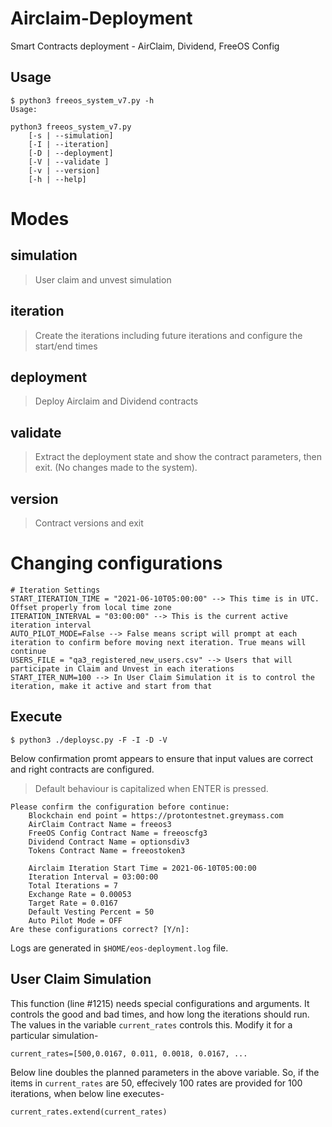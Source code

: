 # Airclaim-Deployment
Smart Contracts deployment - AirClaim, Dividend, FreeOS Config

## Usage
```
$ python3 freeos_system_v7.py -h
Usage:

python3 freeos_system_v7.py
	[-s | --simulation]
	[-I | --iteration]
	[-D | --deployment]
	[-V | --validate ]
	[-v | --version]
	[-h | --help]
```

# Modes
## simulation
> User claim and unvest simulation 

## iteration
> Create the iterations including future iterations and configure the start/end times

## deployment
> Deploy Airclaim and Dividend contracts

## validate
> Extract the deployment state and show the contract parameters, then exit. (No changes made to the system).

## version
> Contract versions and exit

# Changing configurations

```
# Iteration Settings
START_ITERATION_TIME = "2021-06-10T05:00:00" --> This time is in UTC. Offset properly from local time zone
ITERATION_INTERVAL = "03:00:00" --> This is the current active iteration interval
AUTO_PILOT_MODE=False --> False means script will prompt at each iteration to confirm before moving next iteration. True means will continue
USERS_FILE = "qa3_registered_new_users.csv" --> Users that will participate in Claim and Unvest in each iterations
START_ITER_NUM=100 --> In User Claim Simulation it is to control the iteration, make it active and start from that
```
## Execute

`$ python3 ./deploysc.py -F -I -D -V`

Below confirmation promt appears to ensure that input values are correct and right contracts are configured. 
> Default behaviour is capitalized when ENTER is pressed.


```
Please confirm the configuration before continue: 
	Blockchain end point = https://protontestnet.greymass.com
	AirClaim Contract Name = freeos3
	FreeOS Config Contract Name = freeoscfg3
	Dividend Contract Name = optionsdiv3
	Tokens Contract Name = freeostoken3

	Airclaim Iteration Start Time = 2021-06-10T05:00:00
	Iteration Interval = 03:00:00
	Total Iterations = 7
	Exchange Rate = 0.00053
	Target Rate = 0.0167
	Default Vesting Percent = 50
	Auto Pilot Mode = OFF
Are these configurations correct? [Y/n]:
```

Logs are generated in `$HOME/eos-deployment.log` file.

## User Claim Simulation
This function (line #1215) needs special configurations and arguments. It controls the good and bad times, and how long the iterations should run.
The values in the variable `current_rates` controls this. Modify it for a particular simulation-
```
current_rates=[500,0.0167, 0.011, 0.0018, 0.0167, ...
```

Below line doubles the planned parameters in the above variable. So, if the items in `current_rates` are 50, effecively 100 rates are provided for 100 iterations, when below line executes-
```
current_rates.extend(current_rates)
```



